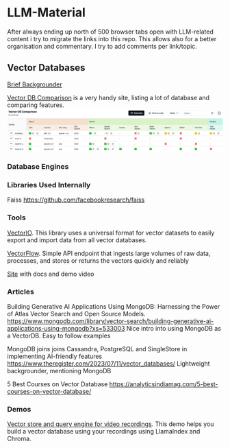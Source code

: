 # LLM-Material

After always ending up north of 500 browser tabs open with LLM-related content i try to migrate the links into 
this repo. This allows also for a better organisation and commentary. I try to add comments per link/topic.


## Vector Databases

[Brief Backgrounder]([vectir_database_backgrounder.md](vectir_database_backgrounder.md))

[Vector DB Comparison](https://vdbs.superlinked.com/) is a very handy site, listing a lot of database and comparing features.
![Bildschirmfoto 2024-02-26 um 15.39.37.png](images%2FBildschirmfoto%202024-02-26%20um%2015.39.37.png)



### Database Engines


### Libraries Used Internally

Faiss
https://github.com/facebookresearch/faiss

### Tools

[VectorIO](https://github.com/AI-Northstar-Tech/vector-io). This library uses a universal format for vector 
datasets to easily export and import data from all vector databases.

[VectorFlow](https://github.com/dgarnitz/vectorflow). Simple API endpoint that ingests large volumes of raw data,
processes, and stores or returns the vectors quickly and reliably

[Site](https://www.getvectorflow.com/) with docs and demo video

###  Articles

Building Generative AI Applications Using MongoDB: Harnessing the Power of Atlas Vector Search and Open Source Models.
https://www.mongodb.com/library/vector-search/building-generative-ai-applications-using-mongodb?xs=533003
Nice intro into using MongoDB as a VectorDB. Easy to follow examples 


MongoDB joins joins Cassandra, PostgreSQL and SingleStore in implementing AI-friendly features
https://www.theregister.com/2023/07/11/vector_databases/
Lightweight backgrounder, mentioning MongoDB

5 Best Courses on Vector Database
https://analyticsindiamag.com/5-best-courses-on-vector-database/


### Demos
[Vector store and query engine for video recordings](https://github.com/daily-demos/recording-vector-store/tree/v1.0). This demo helps you build a vector database using your recordings using LlamaIndex and Chroma.
